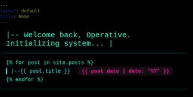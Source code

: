 ```yaml
---
layout: default
title: Home
---
```


<style>
  /* Matrix Background */
  body, html {
    margin: 0;
    padding: 0;
    height: 100%;
    overflow-x: hidden;
    background: black;
    font-family: 'Courier New', Courier, monospace;
  }

  canvas#matrix {
    position: fixed;
    top: 0;
    left: 0;
    z-index: -1;
  }

  .welcome-banner {
    color: #00ffcc;
    font-size: 20px;
    margin: 1rem;
    animation: flicker 2s infinite;
  }

  @keyframes flicker {
    0% { opacity: 1; }
    50% { opacity: 0.7; }
    100% { opacity: 1; }
  }

  ul.notes-list {
    list-style: none;
    padding-left: 0;
    font-family: 'Courier New', Courier, monospace;
    color: #00ffcc;
    padding: 1rem;
    border-radius: 8px;
    background-color: rgba(0, 0, 0, 0.7);
    box-shadow: 0 0 10px #00ffcc40;
  }

  ul.notes-list li {
    margin: 0.5em 0;
  }

  ul.notes-list a {
    text-decoration: none;
    color: #00ffff;
    border-left: 3px solid #00ffff;
    padding-left: 10px;
    transition: all 0.2s ease-in-out;
  }

  ul.notes-list a:hover {
    color: #ff00cc;
    border-left-color: #ff00cc;
  }

  span.year {
    background-color: #111111;
    color: #ff0099;
    padding: 0.2em 0.6em;
    border-radius: 4px;
    font-weight: bold;
    margin-left: 1em;
    box-shadow: 0 0 5px #ff009950;
  }

  .links {
    margin-top: 20px;
  }

  .links a {
    color: #999;
    margin-right: 20px;
    font-size: 14px;
    text-decoration: underline;
  }

  .links a:hover {
    color: #ff00cc;
  }
</style>

<!-- Matrix Canvas Background -->
<canvas id="matrix"></canvas>

<!-- Custom Hacker Welcome Message -->
<div class="welcome-banner">
  |-- Welcome back, Operative. Initializing system... |
</div>

<!-- Notes List -->
<ul class="notes-list">
  {% for post in site.posts %}
    <li>
      <a href="{{ post.url }}">|--{{ post.title }}</a>
      <span class="year">{{ post.date | date: "%Y" }}</span>
    </li>
  {% endfor %}
</ul>


<script>
  const canvas = document.getElementById("matrix");
  const ctx = canvas.getContext("2d");

  canvas.height = window.innerHeight;
  canvas.width = window.innerWidth;

  const letters = "01F0U4D4 0xTECHWORLD WELCOME BACK INITIALIZING SYSTEM ...".split("");
  const fontSize = 14;
  const columns = canvas.width / fontSize;

  const drops = Array(Math.floor(columns)).fill(1);

  function drawMatrix() {
    ctx.fillStyle = "rgba(0, 0, 0, 0.05)";
    ctx.fillRect(0, 0, canvas.width, canvas.height);
    ctx.fillStyle = "#0f0";
    ctx.font = fontSize + "px monospace";

    for (let i = 0; i < drops.length; i++) {
      const text = letters[Math.floor(Math.random() * letters.length)];
      ctx.fillText(text, i * fontSize, drops[i] * fontSize);
      if (drops[i] * fontSize > canvas.height || Math.random() > 0.975) {
        drops[i] = 0;
      }
      drops[i]++;
    }
  }

  setInterval(drawMatrix, 50);
</script>
